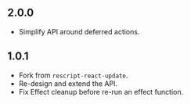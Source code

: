 ## 2.0.0

* Simplify API around deferred actions.

## 1.0.1

* Fork from `rescript-react-update`. 
* Re-design and extend the API.
* Fix Effect cleanup before re-run an effect function.
